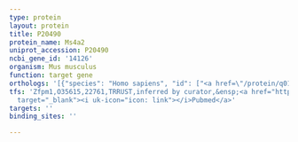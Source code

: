 ```yaml
---
type: protein
layout: protein
title: P20490
protein_name: Ms4a2
uniprot_accession: P20490
ncbi_gene_id: '14126'
organism: Mus musculus
function: target gene
orthologs: '[{"species": "Homo sapiens", "id": ["<a href=\"/protein/q01362\">Q01362</a>"]}, {"species": "Rattus norvegicus", "id": ["A0A0H2UHS6"]}]'
tfs: 'Zfpm1,O35615,22761,TRRUST,inferred by curator,&ensp;<a href="https://www.ncbi.nlm.nih.gov/pubmed/?term=16522818%5Buid%5D+OR+29087512%5Buid%5D"
  target="_blank"><i uk-icon="icon: link"></i>Pubmed</a>'
targets: ''
binding_sites: ''

---
```

